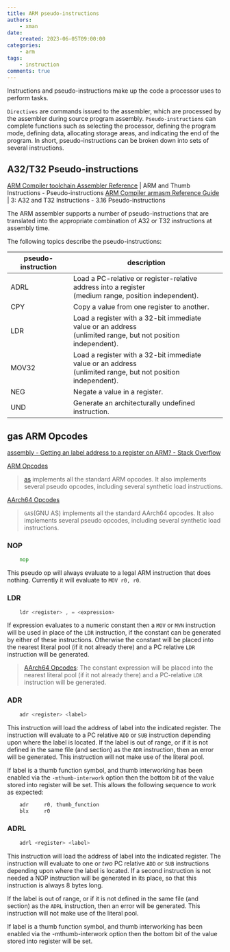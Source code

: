 ```yaml
---
title: ARM pseudo-instructions
authors:
    - xman
date:
    created: 2023-06-05T09:00:00
categories:
    - arm
tags:
    - instruction
comments: true
---
```


Instructions and pseudo-instructions make up the code a processor uses to perform tasks.

`Directives` are commands issued to the assembler, which are processed by the assembler during source program assembly. `Pseudo-instructions` can complete functions such as selecting the processor, defining the program mode, defining data, allocating storage areas, and indicating the end of the program. In short, pseudo-instructions can be broken down into sets of several instructions.

<!-- more -->

## A32/T32 Pseudo-instructions

[ARM Compiler toolchain Assembler Reference](https://developer.arm.com/documentation/dui0489/latest) | ARM and Thumb Instructions - Pseudo-instructions
[ARM Compiler armasm Reference Guide](https://developer.arm.com/documentation/dui0802/latest) | 3: A32 and T32 Instructions - 3.16 Pseudo-instructions

The ARM assembler supports a number of pseudo-instructions that are translated into the appropriate combination of A32 or T32 instructions at assembly time.

The following topics describe the pseudo-instructions:

pseudo-instruction | description
-------------------|------------
ADRL  | Load a PC-relative or register-relative address into a register <br/>(medium range, position independent).
CPY   | Copy a value from one register to another.
LDR   | Load a register with a 32-bit immediate value or an address <br/>(unlimited range, but not position independent).
MOV32 | Load a register with a 32-bit immediate value or an address <br/>(unlimited range, but not position independent).
NEG   | Negate a value in a register.
UND   | Generate an architecturally undefined instruction.

## gas ARM Opcodes

[assembly - Getting an label address to a register on ARM? - Stack Overflow](https://stackoverflow.com/questions/15774581/getting-an-label-address-to-a-register-on-arm)

[ARM Opcodes](https://sourceware.org/binutils/docs/as/ARM-Opcodes.html)

> [as](https://sourceware.org/binutils/docs/as/index.html) implements all the standard ARM opcodes. It also implements several pseudo opcodes, including several synthetic load instructions.

[AArch64 Opcodes](https://sourceware.org/binutils/docs/as/AArch64-Opcodes.html)

> `GAS`(GNU AS) implements all the standard AArch64 opcodes. It also implements several pseudo opcodes, including several synthetic load instructions.

### NOP

```asm
    nop
```

This pseudo op will always evaluate to a legal ARM instruction that does nothing. Currently it will evaluate to `MOV r0, r0`.

### LDR

```asm
    ldr <register> , = <expression>
```

If expression evaluates to a numeric constant then a `MOV` or `MVN` instruction will be used in place of the `LDR` instruction, if the constant can be generated by either of these instructions. Otherwise the constant will be placed into the nearest literal pool (if it not already there) and a PC relative `LDR` instruction will be generated.

> [AArch64 Opcodes](https://sourceware.org/binutils/docs/as/AArch64-Opcodes.html): The constant expression will be placed into the nearest literal pool (if it not already there) and a PC-relative `LDR` instruction will be generated.

### ADR

```asm
    adr <register> <label>
```

This instruction will load the address of label into the indicated register. The instruction will evaluate to a PC relative `ADD` or `SUB` instruction depending upon where the label is located. If the label is out of range, or if it is not defined in the same file (and section) as the `ADR` instruction, then an error will be generated. This instruction will not make use of the literal pool.

If label is a thumb function symbol, and thumb interworking has been enabled via the `-mthumb-interwork` option then the bottom bit of the value stored into register will be set. This allows the following sequence to work as expected:

```asm
    adr     r0, thumb_function
    blx     r0
```

### ADRL

```asm
    adrl <register> <label>
```

This instruction will load the address of label into the indicated register. The instruction will evaluate to one or *two* PC relative `ADD` or `SUB` instructions depending upon where the label is located. If a second instruction is not needed a NOP instruction will be generated in its place, so that this instruction is always 8 bytes long.

If the label is out of range, or if it is not defined in the same file (and section) as the `ADRL` instruction, then an error will be generated. This instruction will not make use of the literal pool.

If label is a thumb function symbol, and thumb interworking has been enabled via the -mthumb-interwork option then the bottom bit of the value stored into register will be set.
